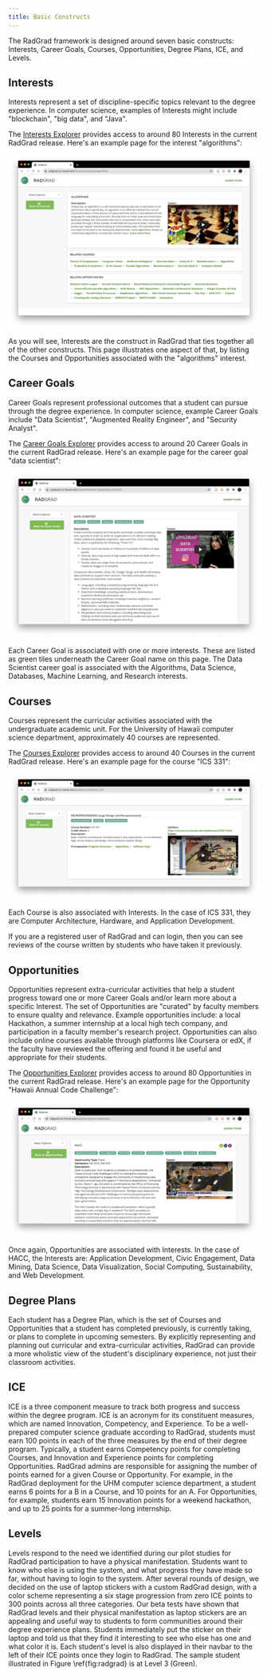 ```yaml
---
title: Basic Constructs
---
```


The RadGrad framework is designed around seven basic constructs: Interests, Career Goals, Courses, Opportunities, Degree Plans, ICE, and Levels.

## Interests

Interests represent a set of discipline-specific topics relevant to the degree experience.  In computer science, examples of Interests might include "blockchain", "big data", and "Java".

The [Interests Explorer](https://radgrad.ics.hawaii.edu/explorer/interests/) provides access to around 80 Interests in the current RadGrad release.  Here's an example page for the interest "algorithms":

![Interests](/img/overview/interests-explorer-algorithms.png)

As you will see, Interests are the construct in RadGrad that ties together all of the other constructs.  This page illustrates one aspect of that, by listing the Courses and Opportunities associated with the "algorithms" interest.

## Career Goals

Career Goals represent professional outcomes that a student can pursue through the degree experience. In computer science, example Career Goals include "Data Scientist", "Augmented Reality Engineer", and "Security Analyst".

The [Career Goals Explorer](https://radgrad.ics.hawaii.edu/explorer/career-goals/) provides access to around 20 Career Goals in the current RadGrad release.  Here's an example page for the career goal "data scientist":

![Career Goals](/img/overview/career-goals-explorer-data-scientist.png)

Each Career Goal is associated with one or more interests. These are listed as green tiles underneath the Career Goal name on this page.  The Data Scientist career goal is associated with the Algorithms, Data Science, Databases, Machine Learning, and Research interests.

## Courses

Courses represent the curricular activities associated with the undergraduate academic unit. For the University of Hawaii computer science department, approximately 40 courses are represented.

The [Courses Explorer](https://radgrad.ics.hawaii.edu/explorer/courses/) provides access to around 40 Courses in the current RadGrad release.  Here's an example page for the course "ICS 331":

![Courses Explorer](/img/overview/courses-explorer-321.png)

Each Course is also associated with Interests. In the case of ICS 331, they are Computer Architecture, Hardware, and Application Development.

If you are a registered user of RadGrad and can login, then you can see reviews of the course written by students who have taken it previously.

## Opportunities

Opportunities represent extra-curricular activities that help a student progress toward one or more Career Goals and/or learn more about a specific Interest. The set of Opportunities are "curated" by faculty members to ensure quality and relevance. Example opportunities include: a local Hackathon, a summer internship at a local high tech company, and participation in a faculty member's research project.  Opportunities can also include online courses available through platforms like Coursera or edX, if the faculty have reviewed the offering and found it be useful and appropriate for their students.

The [Opportunities Explorer](https://radgrad.ics.hawaii.edu/explorer/opportunities/) provides access to around 80 Opportunities in the current RadGrad release.  Here's an example page for the Opportunity "Hawaii Annual Code Challenge":

![Opportunities Explorer](/img/overview/opportunities-explorer-hacc.png)

Once again, Opportunities are associated with Interests. In the case of HACC, the Interests are: Application Development, Civic Engagement, Data Mining, Data Science, Data Visualization, Social Computing, Sustainability, and Web Development.

## Degree Plans

Each student has a Degree Plan, which is the set of Courses and Opportunities that a student has completed previously, is currently taking, or plans to complete in upcoming semesters.  By explicitly representing and planning out curricular and extra-curricular activities, RadGrad can provide a more wholistic view of the student's disciplinary experience, not just their classroom activities.

## ICE

ICE is a three component measure to track both progress and success within the degree program.  ICE is an acronym for its constituent measures, which are named Innovation, Competency, and Experience.  To be a well-prepared computer science graduate according to RadGrad, students must earn 100 points in each of the three measures by the end of their degree program. Typically, a student earns Competency points for completing Courses, and Innovation and Experience points for completing Opportunities. RadGrad admins are responsible for assigning the number of points earned for a given Course or Opportunity. For example, in the RadGrad deployment for the UHM computer science department, a student earns 6 points for a B in a Course, and 10 points for an A. For Opportunities, for example, students earn 15 Innovation points for a weekend hackathon, and up to 25 points for a summer-long internship.

## Levels

Levels respond to the need we identified during our pilot studies for RadGrad participation to have a physical manifestation. Students want to know who else is using the system, and what progress they have made so far, without having to login to the system. After several rounds of design, we decided on the use of laptop stickers with a custom RadGrad design, with a color scheme representing a six stage progression from zero ICE points to 300 points across all three categories. Our beta tests have shown that RadGrad levels and their physical manifestation as laptop stickers are an appealing and useful way to students to form communities around their degree experience plans. Students immediately put the sticker on their laptop and told us that they find it interesting to see who else has one and what color it is. Each student's level is also displayed in their navbar to the left of their ICE points once they login to RadGrad. The sample student illustrated in Figure \ref{fig:radgrad} is at Level 3 (Green).